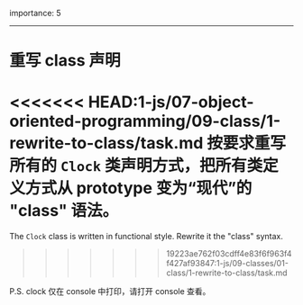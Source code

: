 importance: 5

---

# 重写 class 声明

<<<<<<< HEAD:1-js/07-object-oriented-programming/09-class/1-rewrite-to-class/task.md
按要求重写所有的 `Clock` 类声明方式，把所有类定义方式从 prototype 变为“现代”的 "class" 语法。
=======
The `Clock` class is written in functional style. Rewrite it the "class" syntax.
>>>>>>> 19223ae762f03cdff4e83f6f963f4f427af93847:1-js/09-classes/01-class/1-rewrite-to-class/task.md

P.S. clock 仅在 console 中打印，请打开 console 查看。
